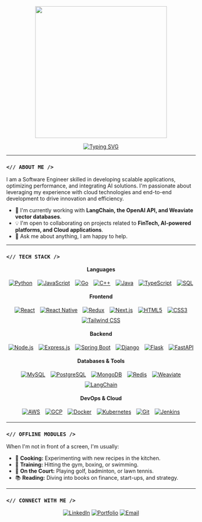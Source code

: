 <div align="center">

<img src="https://media3.giphy.com/media/v1.Y2lkPTc5MGI3NjExMGJzYTMwOGV0cHM4aWhzZTk4dG5xYWl3N29yc2NwcjBieW5vMGpsdCZlcD12MV9pbnRlcm5hbF9naWZfYnlfaWQmY3Q9Zw/KDmnsKtG1PwZo3Zj4Q/giphy.gif" width="350px">

</div>

<div align="center">

<a href="https://git.io/typing-svg"><img src="https://readme-typing-svg.herokuapp.com?font=VT323&size=35&center=true&vCenter=true&color=36BCF7&width=500&height=100&lines=Hello%2C+I'm+Ajay+Desai;A+Motivated+Software+Engineer;I+develop+scalable+applications...;...and+integrate+AI+solutions." alt="Typing SVG" /></a>

</div>

---

### `<// ABOUT ME />`

I am a Software Engineer skilled in developing scalable applications, optimizing performance, and integrating AI solutions. I'm passionate about leveraging my experience with cloud technologies and end-to-end development to drive innovation and efficiency.

-   🧠 I'm currently working with **LangChain, the OpenAI API, and Weaviate vector databases**.
-   💡 I'm open to collaborating on projects related to **FinTech, AI-powered platforms, and Cloud applications**.
-   💬 Ask me about anything, I am happy to help.

---

### `<// TECH STACK />`

<div align="center">
  <p><strong>Languages</strong></p>
  <a href="#"><img style="margin: 5px" src="https://img.shields.io/badge/Python-3776AB?style=for-the-badge&logo=python&logoColor=white" alt="Python" /></a>
  <a href="#"><img style="margin: 5px" src="https://img.shields.io/badge/JavaScript-F7DF1E?style=for-the-badge&logo=javascript&logoColor=black" alt="JavaScript" /></a>
  <a href="#"><img style="margin: 5px" src="https://img.shields.io/badge/Go-00ADD8?style=for-the-badge&logo=go&logoColor=white" alt="Go" /></a>
  <a href="#"><img style="margin: 5px" src="https://img.shields.io/badge/C%2B%2B-00599C?style=for-the-badge&logo=cplusplus&logoColor=white" alt="C++" /></a>
  <a href="#"><img style="margin: 5px" src="https://img.shields.io/badge/Java-007396?style=for-the-badge&logo=openjdk&logoColor=white" alt="Java" /></a>
  <a href="#"><img style="margin: 5px" src="https://img.shields.io/badge/TypeScript-3178C6?style=for-the-badge&logo=typescript&logoColor=white" alt="TypeScript" /></a>
  <a href="#"><img style="margin: 5px" src="https://img.shields.io/badge/SQL-4479A1?style=for-the-badge&logo=postgresql&logoColor=white" alt="SQL" /></a>

  <p><strong>Frontend</strong></p>
  <a href="#"><img style="margin: 5px" src="https://img.shields.io/badge/React-20232A?style=for-the-badge&logo=react&logoColor=61DAFB" alt="React" /></a>
  <a href="#"><img style="margin: 5px" src="https://img.shields.io/badge/React_Native-20232A?style=for-the-badge&logo=react&logoColor=61DAFB" alt="React Native" /></a>
  <a href="#"><img style="margin: 5px" src="https://img.shields.io/badge/Redux-764ABC?style=for-the-badge&logo=redux&logoColor=white" alt="Redux" /></a>
  <a href="#"><img style="margin: 5px" src="https://img.shields.io/badge/Next.js-000000?style=for-the-badge&logo=nextdotjs&logoColor=white" alt="Next.js" /></a>
  <a href="#"><img style="margin: 5px" src="https://img.shields.io/badge/HTML5-E34F26?style=for-the-badge&logo=html5&logoColor=white" alt="HTML5" /></a>
  <a href="#"><img style="margin: 5px" src="https://img.shields.io/badge/CSS3-1572B6?style=for-the-badge&logo=css3&logoColor=white" alt="CSS3" /></a>
  <a href="#"><img style="margin: 5px" src="https://img.shields.io/badge/Tailwind_CSS-38B2AC?style=for-the-badge&logo=tailwind-css&logoColor=white" alt="Tailwind CSS" /></a>
  
  <p><strong>Backend</strong></p>
  <a href="#"><img style="margin: 5px" src="https://img.shields.io/badge/Node.js-339933?style=for-the-badge&logo=nodedotjs&logoColor=white" alt="Node.js" /></a>
  <a href="#"><img style="margin: 5px" src="https://img.shields.io/badge/Express.js-000000?style=for-the-badge&logo=express&logoColor=white" alt="Express.js" /></a>
  <a href="#"><img style="margin: 5px" src="https://img.shields.io/badge/Spring_Boot-6DB33F?style=for-the-badge&logo=spring-boot&logoColor=white" alt="Spring Boot" /></a>
  <a href="#"><img style="margin: 5px" src="https://img.shields.io/badge/Django-092E20?style=for-the-badge&logo=django&logoColor=white" alt="Django" /></a>
  <a href="#"><img style="margin: 5px" src="https://img.shields.io/badge/Flask-000000?style=for-the-badge&logo=flask&logoColor=white" alt="Flask" /></a>
  <a href="#"><img style="margin: 5px" src="https://img.shields.io/badge/FastAPI-009688?style=for-the-badge&logo=fastapi&logoColor=white" alt="FastAPI" /></a>

  <p><strong>Databases & Tools</strong></p>
  <a href="#"><img style="margin: 5px" src="https://img.shields.io/badge/MySQL-4479A1?style=for-the-badge&logo=mysql&logoColor=white" alt="MySQL" /></a>
  <a href="#"><img style="margin: 5px" src="https://img.shields.io/badge/PostgreSQL-4169E1?style=for-the-badge&logo=postgresql&logoColor=white" alt="PostgreSQL" /></a>
  <a href="#"><img style="margin: 5px" src="https://img.shields.io/badge/MongoDB-47A248?style=for-the-badge&logo=mongodb&logoColor=white" alt="MongoDB" /></a>
  <a href="#"><img style="margin: 5px" src="https://img.shields.io/badge/Redis-DC382D?style=for-the-badge&logo=redis&logoColor=white" alt="Redis" /></a>
  <a href="#"><img style="margin: 5px" src="https://img.shields.io/badge/Weaviate-03FA9A?style=for-the-badge&logo=weaviate&logoColor=black" alt="Weaviate" /></a>
  <a href="#"><img style="margin: 5px" src="https://img.shields.io/badge/LangChain-008639?style=for-the-badge&logo=langchain&logoColor=white" alt="LangChain" /></a>
  
  <p><strong>DevOps & Cloud</strong></p>
  <a href="#"><img style="margin: 5px" src="https://img.shields.io/badge/Amazon_AWS-232F3E?style=for-the-badge&logo=amazon-aws&logoColor=white" alt="AWS" /></a>
  <a href="#"><img style="margin: 5px" src="https://img.shields.io/badge/Google_Cloud-4285F4?style=for-the-badge&logo=google-cloud&logoColor=white" alt="GCP" /></a>
  <a href="#"><img style="margin: 5px" src="https://img.shields.io/badge/Docker-2496ED?style=for-the-badge&logo=docker&logoColor=white" alt="Docker" /></a>
  <a href="#"><img style="margin: 5px" src="https://img.shields.io/badge/Kubernetes-326CE5?style=for-the-badge&logo=kubernetes&logoColor=white" alt="Kubernetes" /></a>
  <a href="#"><img style="margin: 5px" src="https://img.shields.io/badge/Git-F05032?style=for-the-badge&logo=git&logoColor=white" alt="Git" /></a>
  <a href="#"><img style="margin: 5px" src="https://img.shields.io/badge/Jenkins-D24939?style=for-the-badge&logo=jenkins&logoColor=white" alt="Jenkins" /></a>
</div>

---

### `<// OFFLINE MODULES />`

When I'm not in front of a screen, I'm usually:

-   🍳 **Cooking:** Experimenting with new recipes in the kitchen.
-   💪 **Training:** Hitting the gym, boxing, or swimming.
-   🎾 **On the Court:** Playing golf, badminton, or lawn tennis.
-   📚 **Reading:** Diving into books on finance, start-ups, and strategy.

---

### `<// CONNECT WITH ME />`
<p align="center">
  <a href="https://www.linkedin.com/in/ajayhdesai/"><img src="https://img.shields.io/badge/LinkedIn-0A66C2?style=for-the-badge&logo=linkedin&logoColor=white" alt="LinkedIn"/></a>
  <a href="https://ajay-desai-portfolio.vercel.app/"><img src="https://img.shields.io/badge/Portfolio-000000?style=for-the-badge&logo=firefox&logoColor=white" alt="Portfolio"/></a>
  <a href="mailto:ajayhnd1973@gmail.com"><img src="https://img.shields.io/badge/ajayhnd1973@gmail.com-D14836?style=for-the-badge&logo=gmail&logoColor=white" alt="Email"/></a>
</p>
